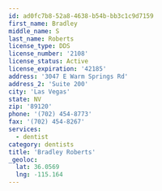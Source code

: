 ```yaml
---
id: ad0fc7b8-52a8-4638-b54b-bb3c1c9d7159
first_name: Bradley
middle_name: S
last_name: Roberts
license_type: DDS
license_number: '2108'
license_status: Active
license_expiration: '42185'
address: '3047 E Warm Springs Rd'
address_2: 'Suite 200'
city: 'Las Vegas'
state: NV
zip: '89120'
phone: '(702) 454-8773'
fax: '(702) 454-8267'
services:
  - dentist
category: dentists
title: 'Bradley Roberts'
_geoloc:
  lat: 36.0569
  lng: -115.164
---
```

